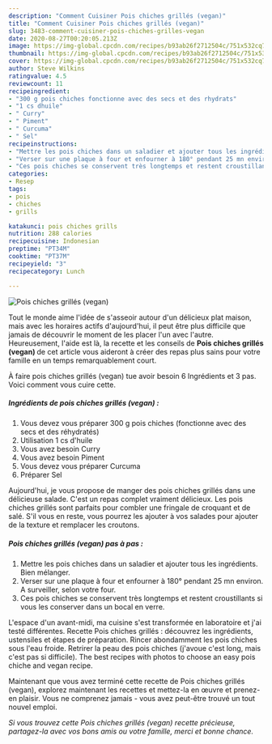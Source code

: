 ```yaml
---
description: "Comment Cuisiner Pois chiches grillés (vegan)"
title: "Comment Cuisiner Pois chiches grillés (vegan)"
slug: 3483-comment-cuisiner-pois-chiches-grilles-vegan
date: 2020-08-27T00:20:05.213Z
image: https://img-global.cpcdn.com/recipes/b93ab26f2712504c/751x532cq70/pois-chiches-grilles-vegan-photo-principale-de-la-recette.jpg
thumbnail: https://img-global.cpcdn.com/recipes/b93ab26f2712504c/751x532cq70/pois-chiches-grilles-vegan-photo-principale-de-la-recette.jpg
cover: https://img-global.cpcdn.com/recipes/b93ab26f2712504c/751x532cq70/pois-chiches-grilles-vegan-photo-principale-de-la-recette.jpg
author: Steve Wilkins
ratingvalue: 4.5
reviewcount: 11
recipeingredient:
- "300 g pois chiches fonctionne avec des secs et des rhydrats"
- "1 cs dhuile"
- " Curry"
- " Piment"
- " Curcuma"
- " Sel"
recipeinstructions:
- "Mettre les pois chiches dans un saladier et ajouter tous les ingrédients. Bien mélanger."
- "Verser sur une plaque à four et enfourner à 180° pendant 25 mn environ. A surveiller, selon votre four."
- "Ces pois chiches se conservent très longtemps et restent croustillants si vous les conserver dans un bocal en verre."
categories:
- Resep
tags:
- pois
- chiches
- grills

katakunci: pois chiches grills 
nutrition: 288 calories
recipecuisine: Indonesian
preptime: "PT34M"
cooktime: "PT37M"
recipeyield: "3"
recipecategory: Lunch

---
```



![Pois chiches grillés (vegan)](https://img-global.cpcdn.com/recipes/b93ab26f2712504c/751x532cq70/pois-chiches-grilles-vegan-photo-principale-de-la-recette.jpg)

Tout le monde aime l'idée de s'asseoir autour d'un délicieux plat maison, mais avec les horaires actifs d'aujourd'hui, il peut être plus difficile que jamais de découvrir le moment de les placer l'un avec l'autre. Heureusement, l'aide est là, la recette et les conseils de <strong> Pois chiches grillés (vegan) </strong> de cet article vous aideront à créer des repas plus sains pour votre famille en un temps remarquablement court.

<!--inarticleads1-->

À faire pois chiches grillés (vegan) tue avoir besoin 6 Ingrédients et 3 pas. Voici comment vous cuire cette.

##### Ingrédients de pois chiches grillés (vegan) :

1. Vous devez vous préparer 300 g pois chiches (fonctionne avec des secs et des réhydratés)
1. Utilisation 1 cs d&#39;huile
1. Vous avez besoin  Curry
1. Vous avez besoin  Piment
1. Vous devez vous préparer  Curcuma
1. Préparer  Sel


Aujourd&#39;hui, je vous propose de manger des pois chiches grillés dans une délicieuse salade. C&#39;est un repas complet vraiment délicieux. Les pois chiches grillés sont parfaits pour combler une fringale de croquant et de salé. S&#39;il vous en reste, vous pourrez les ajouter à vos salades pour ajouter de la texture et remplacer les croutons. 

<!--inarticleads2-->

##### Pois chiches grillés (vegan) pas à pas :

1. Mettre les pois chiches dans un saladier et ajouter tous les ingrédients. Bien mélanger.
1. Verser sur une plaque à four et enfourner à 180° pendant 25 mn environ. A surveiller, selon votre four.
1. Ces pois chiches se conservent très longtemps et restent croustillants si vous les conserver dans un bocal en verre.


L&#39;espace d&#39;un avant-midi, ma cuisine s&#39;est transformée en laboratoire et j&#39;ai testé différentes. Recette Pois chiches grillés : découvrez les ingrédients, ustensiles et étapes de préparation. Rincer abondamment les pois chiches sous l&#39;eau froide. Retrirer la peau des pois chiches (j&#39;avoue c&#39;est long, mais c&#39;est pas si difficile). The best recipes with photos to choose an easy pois chiche and vegan recipe. 

<!--inarticleads1-->

<p>
Maintenant que vous avez terminé cette recette de Pois chiches grillés (vegan), explorez maintenant les recettes et mettez-la en œuvre et prenez-en plaisir. Vous ne comprenez jamais - vous avez peut-être trouvé un tout nouvel emploi.
</p>

<p>
<i>Si vous trouvez cette Pois chiches grillés (vegan) recette précieuse, partagez-la avec vos bons amis ou votre famille, merci et bonne chance.</i>
</p>
